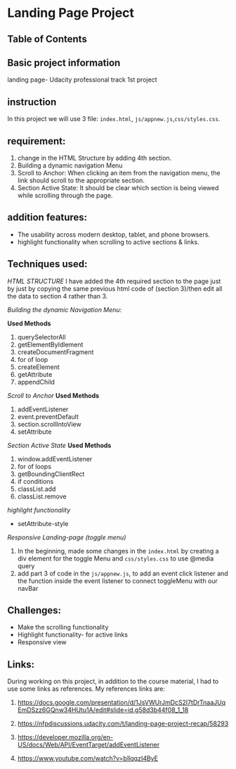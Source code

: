 # Landing Page Project

## Table of Contents

## Basic project information
landing page- Udacity professional track 1st project

## instruction
In this project we will use 3 file: `index.html`, `js/appnew.js`,`css/styles.css`.

## requirement:
1. change in the HTML Structure by adding 4th section.
2. Building a dynamic navigation Menu
3. Scroll to Anchor: When clicking an item from the navigation menu, the link should scroll to the appropriate section.
4. Section Active State: It should be clear which section is being viewed while scrolling through the page.

## addition features:
* The usability across modern desktop, tablet, and phone browsers.
* highlight functionality when scrolling to active sections & links.

## Techniques used:

 *HTML STRUCTURE* I have added the 4th required section to the page just by just by copying the same previous html code of (section 3)/then edit all the data to section 4 rather than 3.

*Building the dynamic Navigation Menu*:

  **Used Methods**
  1. querySelectorAll
  2. getElementByIdlement
  3. createDocumentFragment
  4. for of loop
  5. createElement
  6. getAttribute
  7. appendChild

*Scroll to Anchor*
  **Used Methods**
  1. addEventListener
  2. event.preventDefault
  3. section.scrollIntoView
  4. setAttribute

*Section Active State*
  **Used Methods**
  1. window.addEventListener
  2. for of loops
  3. getBoundingClientRect
  4. if conditions
  5. classList.add
  6. classList.remove

 *highlight functionality*
  * setAttribute-style

 *Responsive Landing-page (toggle menu)*
   1. In the beginning, made some changes in the `index.html`  by creating a div element for the toggle Menu and `css/styles.css` to use @media query
   2. add part 3 of code in the `js/appnew.js`, to add an event click listener and the function inside the event listener to connect toggleMenu with our navBar


## Challenges:
 * Make the scrolling functionality
 * Highlight functionality- for active links
 * Responsive view

## Links:
 During working on this project, in addition to the course material, I had to use some links as references. My references links are:
1. https://docs.google.com/presentation/d/1JsVWUrJmDcS2l7tDrTnaaJUqEmDSzz6GQnw34HUtu1A/edit#slide=id.g58d3b44f08_1_18

2. https://nfpdiscussions.udacity.com/t/landing-page-project-recap/58293

3. https://developer.mozilla.org/en-US/docs/Web/API/EventTarget/addEventListener

4. https://www.youtube.com/watch?v=bIlqqzI4ByE
